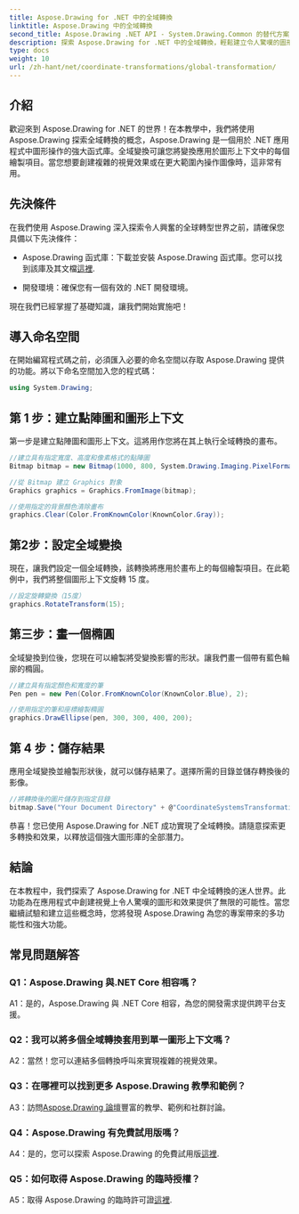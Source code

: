 ```yaml
---
title: Aspose.Drawing for .NET 中的全域轉換
linktitle: Aspose.Drawing 中的全域轉換
second_title: Aspose.Drawing .NET API - System.Drawing.Common 的替代方案
description: 探索 Aspose.Drawing for .NET 中的全域轉換，輕鬆建立令人驚嘆的圖形。請遵循我們的逐步指南以獲得無縫體驗。
type: docs
weight: 10
url: /zh-hant/net/coordinate-transformations/global-transformation/
---
```

## 介紹

歡迎來到 Aspose.Drawing for .NET 的世界！在本教學中，我們將使用 Aspose.Drawing 探索全域轉換的概念，Aspose.Drawing 是一個用於 .NET 應用程式中圖形操作的強大函式庫。全域變換可讓您將變換應用於圖形上下文中的每個繪製項目。當您想要創建複雜的視覺效果或在更大範圍內操作圖像時，這非常有用。

## 先決條件

在我們使用 Aspose.Drawing 深入探索令人興奮的全球轉型世界之前，請確保您具備以下先決條件：

-  Aspose.Drawing 函式庫：下載並安裝 Aspose.Drawing 函式庫。您可以找到該庫及其文檔[這裡](https://reference.aspose.com/drawing/net/).

- 開發環境：確保您有一個有效的 .NET 開發環境。

現在我們已經掌握了基礎知識，讓我們開始實施吧！

## 導入命名空間

在開始編寫程式碼之前，必須匯入必要的命名空間以存取 Aspose.Drawing 提供的功能。將以下命名空間加入您的程式碼：

```csharp
using System.Drawing;
```

## 第 1 步：建立點陣圖和圖形上下文

第一步是建立點陣圖和圖形上下文。這將用作您將在其上執行全域轉換的畫布。

```csharp
//建立具有指定寬度、高度和像素格式的點陣圖
Bitmap bitmap = new Bitmap(1000, 800, System.Drawing.Imaging.PixelFormat.Format32bppPArgb);

//從 Bitmap 建立 Graphics 對象
Graphics graphics = Graphics.FromImage(bitmap);

//使用指定的背景顏色清除畫布
graphics.Clear(Color.FromKnownColor(KnownColor.Gray));
```

## 第2步：設定全域變換

現在，讓我們設定一個全域轉換，該轉換將應用於畫布上的每個繪製項目。在此範例中，我們將整個圖形上下文旋轉 15 度。

```csharp
//設定旋轉變換（15度）
graphics.RotateTransform(15);
```

## 第三步：畫一個橢圓

全域變換到位後，您現在可以繪製將受變換影響的形狀。讓我們畫一個帶有藍色輪廓的橢圓。

```csharp
//建立具有指定顏色和寬度的筆
Pen pen = new Pen(Color.FromKnownColor(KnownColor.Blue), 2);

//使用指定的筆和座標繪製橢圓
graphics.DrawEllipse(pen, 300, 300, 400, 200);
```

## 第 4 步：儲存結果

應用全域變換並繪製形狀後，就可以儲存結果了。選擇所需的目錄並儲存轉換後的影像。

```csharp
//將轉換後的圖片儲存到指定目錄
bitmap.Save("Your Document Directory" + @"CoordinateSystemsTransformations\GlobalTransformation_out.png");
```

恭喜！您已使用 Aspose.Drawing for .NET 成功實現了全域轉換。請隨意探索更多轉換和效果，以釋放這個強大圖形庫的全部潛力。

## 結論

在本教程中，我們探索了 Aspose.Drawing for .NET 中全域轉換的迷人世界。此功能為在應用程式中創建視覺上令人驚嘆的圖形和效果提供了無限的可能性。當您繼續試驗和建立這些概念時，您將發現 Aspose.Drawing 為您的專案帶來的多功能性和強大功能。

## 常見問題解答

### Q1：Aspose.Drawing 與.NET Core 相容嗎？

A1：是的，Aspose.Drawing 與 .NET Core 相容，為您的開發需求提供跨平台支援。

### Q2：我可以將多個全域轉換套用到單一圖形上下文嗎？

A2：當然！您可以連結多個轉換呼叫來實現複雜的視覺效果。

### Q3：在哪裡可以找到更多 Aspose.Drawing 教學和範例？

 A3：訪問[Aspose.Drawing 論壇](https://forum.aspose.com/c/diagram/17)豐富的教學、範例和社群討論。

### Q4：Aspose.Drawing 有免費試用版嗎？

A4：是的，您可以探索 Aspose.Drawing 的免費試用版[這裡](https://releases.aspose.com/).

### Q5：如何取得 Aspose.Drawing 的臨時授權？

 A5：取得 Aspose.Drawing 的臨時許可證[這裡](https://purchase.aspose.com/temporary-license/).